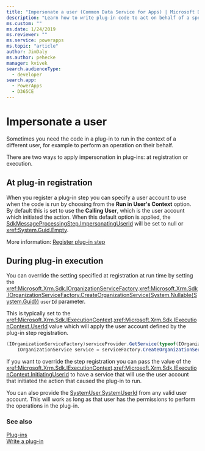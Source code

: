 ```yaml
---
title: "Impersonate a user (Common Data Service for Apps) | Microsoft Docs" # Intent and product brand in a unique string of 43-59 chars including spaces
description: "Learn how to write plug-in code to act on behalf of a specific user."
ms.custom: ""
ms.date: 1/24/2019
ms.reviewer: ""
ms.service: powerapps
ms.topic: "article"
author: JimDaly
ms.author: pehecke
manager: kvivek
search.audienceType: 
  - developer
search.app: 
  - PowerApps
  - D365CE
---
```

# Impersonate a user

Sometimes you need the code in a plug-in to run in the context of a different user, for example to perform an operation on their behalf.

There are two ways to apply impersonation in plug-ins: at registration or execution.

## At plug-in registration

When you register a plug-in step you can specify a user account to use when the code is run by choosing from the **Run in User's Context** option. By default this is set to use the **Calling User**, which is the user account which initiated the action. When this default option is applied, the [SdkMessageProcessingStep.ImpersonatingUserId](reference/entities/sdkmessageprocessingstep.md#BKMK_ImpersonatingUserId) will be set to null or <xref:System.Guid.Empty>.

More information: [Register plug-in step](register-plug-in.md#register-plug-in-step)

## During plug-in execution

You can override the setting specified at registration at run time by setting the <xref:Microsoft.Xrm.Sdk.IOrganizationServiceFactory>.<xref:Microsoft.Xrm.Sdk.IOrganizationServiceFactory.CreateOrganizationService(System.Nullable{System.Guid})> `userId` parameter.

This is typically set to the <xref:Microsoft.Xrm.Sdk.IExecutionContext>.<xref:Microsoft.Xrm.Sdk.IExecutionContext.UserId> value which will apply the user account defined by the plug-in step registration.

```csharp
(IOrganizationServiceFactory)serviceProvider.GetService(typeof(IOrganizationServiceFactory));
    IOrganizationService service = serviceFactory.CreateOrganizationService(context.UserId);
```

If you want to override the step registration you can pass the value of the <xref:Microsoft.Xrm.Sdk.IExecutionContext>.<xref:Microsoft.Xrm.Sdk.IExecutionContext.InitiatingUserId> to have a service that will use the user account that initiated the action that caused the plug-in to run.

You can also provide the [SystemUser.SystemUserId](reference/entities/systemuser.md#BKMK_SystemUserId) from any valid user account. This will work as long as that user has the permissions to perform the operations in the plug-in.

### See also

[Plug-ins](plug-ins.md)  
[Write a plug-in](write-plug-in.md)